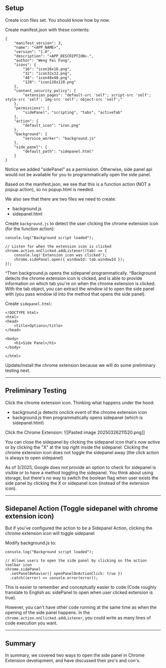 ## Setup

Create icon files set. You should know how by now.

Create manifest.json with these contents:
```
{  
    "manifest_version": 3,  
    "name": "<APP_NAME>",  
    "version": "1.0",  
    "description": "<APP_DESCRIPTION>.",  
    "author": "Weng Fei Fung",
    "icons": {  
        "16": "icon16x16.png",  
        "32": "icon32x32.png",  
        "48": "icon48x48.png",  
        "128": "icon128x128.png"  
    },
    "content_security_policy": {  
        "extension_pages": "default-src 'self'; script-src 'self'; style-src 'self'; img-src 'self'; object-src 'self';"
    },
    "permissions": [
        "sidePanel", "scripting", "tabs", "activeTab"
    ],
    "action": {  
        "default_icon": "icon.png"
    },
	"background": {
	    "service_worker": "background.js"
    },
    "side_panel": {
        "default_path": "sidepanel.html"
    }
}
```

Notice we added "sidePanel" as a permission. Otherwise, side panel api would not be available for you to programmatically open the side panel.

Based on the manifest.json, we see that this is a function action (NOT a popup action), so no popup.html is needed.

We also see that there are two files we need to create:
- background.js
- sidepanel.html

Create `background.js` to detect the user clicking the chrome extension icon (for the function action):
```
console.log("Background script loaded");

// Listen for when the extension icon is clicked
chrome.action.onClicked.addListener((tab) => {
    console.log('Extension icon was clicked');
    chrome.sidePanel.open({ windowId: tab.windowId });
});
```

^Then background.js opens the sidepanel programmatically.
^Background detects the chrome extension icon is clicked, and is able to provide information on which tab you're on when the chrome extension is clicked. With the tab object, you can extract the window id to open the side panel with (you pass window id into the method that opens the side panel).

Create `sidepanel.html`:
```
<!DOCTYPE html>
<html>
<head>
    <title>Options</title>
</head>

<body>
    <h1>Side Panel</h1>
</body>

</html>
```

Update/install the chrome extension because we will do some preliminary testing next.

---

## Preliminary Testing

Click the chrome extension icon. Thinking what happens under the hood:
- background.js detects onclick event of the chrome extension icon
- background.js then programmatically opens sidepanel (which is sidepanel.html)

Click the Chrome Extension:
![[Pasted image 20250326211520.png]]

You can close the sidepanel by clicking the sidepanel icon that's now active or by clicking the "X" at the top right inside the sidepanel. Clicking the chrome extension icon does not toggle the sidepanel away (the click action is always to open sidepanel)

As of 3/2025, Google does not provide an option to check for sidepanel is visible or to have a method toggling the sidepanel. You think about using storage, but there's no way to switch the boolean flag when user exists the side panel by clicking the X or sidepanel icon (instead of the extension icon).


---

## Sidepanel Action (Toggle sidepanel with chrome extension icon)


But if you've configured the action to be a Sidepanel Action, clicking the chrome extension icon will toggle sidepanel

Modify background.js to:
```
console.log("Background script loaded");

// Allows users to open the side panel by clicking on the action toolbar icon
chrome.sidePanel
  .setPanelBehavior({ openPanelOnActionClick: true })
  .catch((error) => console.error(error));
```

This is easier to remember and conceptually easier to code (Code roughly translate to English as: sidePanel to open when user clicked extension is true). 

However, you can't have other code running at the same time as when the opening of the side panel happens. In the `chrome.action.onClicked.addListener`, you could write as many lines of code execution you want.

---

## Summary

In summary, we covered two ways to open the side panel in Chrome Extension development, and have discussed their pro's and con's.
